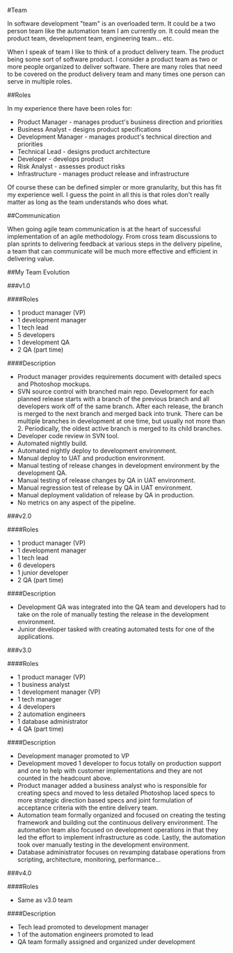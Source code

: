 #Team

In software development "team" is an overloaded term. It could be a two person team like the automation team I am currently on. It could mean the product team, development team, engineering team... etc. 

When I speak of team I like to think of a product delivery team. The product being some sort of software product. I consider a product team as two or more people organized to deliver software. There are many roles that need to be covered on the product delivery team and many times one person can serve in multiple roles.

##Roles

In my experience there have been roles for:

* Product Manager - manages product's business direction and priorities
* Business Analyst - designs product specifications
* Development Manager -  manages product's technical direction and priorities
* Technical Lead - designs product architecture
* Developer - develops product
* Risk Analyst - assesses product risks
* Infrastructure - manages product release and infrastructure

Of course these can be defined simpler or more granularity, but this has fit my experience well. I guess the point in all this is that roles don't really matter as long as the team understands who does what.

##Communication

When going agile team communication is at the heart of successful implementation of an agile methodology. From cross team discussions to plan sprints to delivering feedback at various steps in the delivery pipeline, a team that can communicate will be much more effective and efficient in delivering value.

##My Team Evolution

###v1.0

####Roles

* 1 product manager (VP)
* 1 development manager
* 1 tech lead
* 5 developers
* 1 development QA
* 2 QA (part time)

####Description

* Product manager provides requirements document with detailed specs and Photoshop mockups.
* SVN source control with branched main repo. Development for each planned release starts with a branch of the previous branch and all developers work off of the same branch. After each release, the branch is merged to the next branch and merged back into trunk. There can be multiple branches in development at one time, but usually not more than 2. Periodically, the oldest active branch is merged to its child branches.
* Developer code review in SVN tool.
* Automated nightly build.
* Automated nightly deploy to development environment.
* Manual deploy to UAT and production environment.
* Manual testing of release changes in development environment by the development QA.
* Manual testing of release changes by QA in UAT environment.
* Manual regression test of release by QA in UAT environment.
* Manual deployment validation of release by QA in production.
* No metrics on any aspect of the pipeline.

###v2.0

####Roles

* 1 product manager (VP)
* 1 development manager
* 1 tech lead
* 6 developers
* 1 junior developer
* 2 QA (part time)

####Description

* Development QA was integrated into the QA team and developers had to take on the role of manually testing the release in the development environment.
* Junior developer tasked with creating automated tests for one of the applications.

###v3.0

####Roles

* 1 product manager (VP)
* 1 business analyst
* 1 development manager (VP)
* 1 tech manager
* 4 developers
* 2 automation engineers
* 1 database administrator
* 4 QA (part time)

####Description

* Development manager promoted to VP
* Development moved 1 developer to focus totally on production support and one to help with customer implementations and they are not counted in the headcount above.
* Product manager added a business analyst who is responsible for creating specs and moved to less detailed Photoshop laced specs to more strategic direction based specs and joint formulation of acceptance criteria with the entire delivery team.
* Automation team formally organized and focused on creating the testing framework and building out the continuous delivery environment. The automation team also focused on development operations in that they led the effort to implement infrastructure as code. Lastly, the automation took over manually testing in the development environment.
* Database administrator focuses on revamping database operations from scripting, architecture, monitoring, performance...
 
###v4.0

####Roles

* Same as v3.0 team

####Description

* Tech lead promoted to development manager
* 1 of the automation engineers promoted to lead
* QA team formally assigned and organized under development